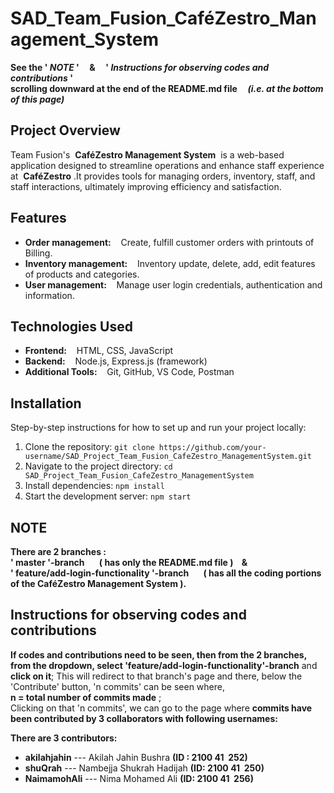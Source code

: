 # SAD_Team_Fusion_CaféZestro_Management_System
**See the    '  _NOTE_  '   &nbsp;&nbsp;&nbsp; & &nbsp;&nbsp;&nbsp;   '  _Instructions for observing codes and contributions_  '<br>scrolling downward at the end of the README.md file &nbsp;&nbsp;&nbsp; _(i.e. at the bottom of this page)_**
## Project Overview
Team Fusion's &nbsp;**CaféZestro Management System**&nbsp; is a web-based application designed to streamline operations and enhance staff experience at &nbsp;**CaféZestro**&nbsp;.It provides tools for managing orders, inventory, staff, and staff interactions, ultimately improving efficiency and satisfaction.

## Features
- **Order management:** &nbsp;&nbsp;&nbsp;Create, fulfill customer orders with printouts of Billing.
- **Inventory management:** &nbsp;&nbsp;&nbsp;Inventory update, delete, add, edit features of products and categories.
- **User management:** &nbsp;&nbsp;&nbsp;Manage user login credentials, authentication and information.

## Technologies Used
- **Frontend:** &nbsp;&nbsp;&nbsp;HTML, CSS, JavaScript
- **Backend:** &nbsp;&nbsp;&nbsp;Node.js, Express.js (framework)
- **Additional Tools:** &nbsp;&nbsp;&nbsp;Git, GitHub, VS Code, Postman

## Installation
Step-by-step instructions for how to set up and run your project locally:
1. Clone the repository: `git clone https://github.com/your-username/SAD_Project_Team_Fusion_CafeZestro_ManagementSystem.git`
2. Navigate to the project directory: `cd SAD_Project_Team_Fusion_CafeZestro_ManagementSystem`
3. Install dependencies: `npm install`
4. Start the development server: `npm start`

## NOTE
**There are 2 branches :  <br>' master '-branch &nbsp;&nbsp;&nbsp;&nbsp;&nbsp;&nbsp;( has only the README.md file )  &nbsp;&nbsp; &   <br>' feature/add-login-functionality '-branch &nbsp;&nbsp;&nbsp;&nbsp;&nbsp;&nbsp;( has all the coding portions of the CaféZestro Management System ).**

## Instructions for observing codes and contributions
**If codes and contributions need to be seen, then from the 2 branches, from the dropdown, select 'feature/add-login-functionality'-branch** and **click on it**; This will redirect to that branch's page and there, below the 'Contribute' button, 'n commits' can be seen where, <br>
**n = total number of commits made**    ; <br>
Clicking on that 'n commits', we can go to the page where **commits have been contributed by 3 collaborators with following usernames:**

**There are 3 contributors:**
- **akilahjahin** --- Akilah Jahin Bushra **(ID : 2100 41 &nbsp;252)**
- **shuQrah** --- Nambejja Shukrah Hadijah **(ID: 2100 41 &nbsp;250)**
- **NaimamohAli** --- Nima Mohamed Ali **(ID: 2100 41 &nbsp;256)**
